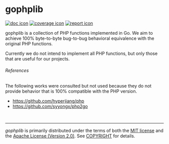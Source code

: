 gophplib
========
[![doc icon]][doc link] [![coverage icon]][coverage link] [![report icon]][report link]

gophplib is a collection of PHP functions implemented in Go. We aim to achieve
100% byte-to-byte bug-to-bug behavioral equivalence with the original PHP
functions.

Currently we do not intend to implement all PHP functions, but only those that
are useful for our projects.

###### References
The following works were consulted but not used because they do not provide
behavior that is 100% compatible with the PHP version.

- https://github.com/hyperjiang/php
- https://github.com/syyongx/php2go

&nbsp;

--------
*gophplib* is primarily distributed under the terms of both the [MIT license]
and the [Apache License (Version 2.0)]. See [COPYRIGHT] for details.

[doc icon]: https://pkg.go.dev/badge/github.com/portone-io/gophplib.svg
[doc link]: https://pkg.go.dev/github.com/portone-io/gophplib
[coverage icon]: https://github.com/portone-io/gophplib/wiki/coverage.svg
[coverage link]: https://raw.githack.com/wiki/portone-io/gophplib/coverage.html
[report icon]: https://goreportcard.com/badge/github.com/portone-io/gophplib
[report link]: https://goreportcard.com/report/github.com/portone-io/gophplib
[MIT license]: LICENSE-MIT
[Apache License (Version 2.0)]: LICENSE-APACHE
[COPYRIGHT]: COPYRIGHT
